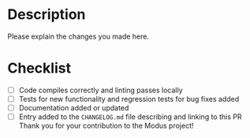 # Description
Please explain the changes you made here.

# Checklist
- [ ] Code compiles correctly and linting passes locally
- [ ] Tests for new functionality and regression tests for bug fixes added
- [ ] Documentation added or updated
- [ ] Entry added to the `CHANGELOG.md` file describing and linking to this PR
Thank you for your contribution to the Modus project!
